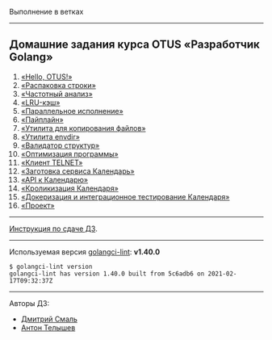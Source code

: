 
Выполнение в ветках
____________________


## Домашние задания курса OTUS «Разработчик Golang»
1) [«Hello, OTUS!»](./hw01_hello_otus)
2) [«Распаковка строки»](./hw02_unpack_string)
3) [«Частотный анализ»](./hw03_frequency_analysis)
4) [«LRU-кэш»](./hw04_lru_cache)
5) [«Параллельное исполнение»](./hw05_parallel_execution)
6) [«Пайплайн»](./hw06_pipeline_execution)
7) [«Утилита для копирования файлов»](./hw07_file_copying)
8) [«Утилита envdir»](./hw08_envdir_tool)
9) [«Валидатор структур»](./hw09_struct_validator)
10) [«Оптимизация программы»](./hw10_program_optimization)
11) [«Клиент TELNET»](./hw11_telnet_client)
12) [«Заготовка сервиса Календарь»](./hw12_13_14_15_calendar/docs/12_README.md)
13) [«API к Календарю»](./hw12_13_14_15_calendar/docs/13_README.md)
14) [«Кроликизация Календаря»](./hw12_13_14_15_calendar/docs/14_README.md)
15) [«Докеризация и интеграционное тестирование Календаря»](./hw12_13_14_15_calendar/docs/15_README.md)
16) [«Проект»](https://github.com/OtusGolang/final_project)

---
[Инструкция по сдаче ДЗ](https://github.com/OtusGolang/home_work/wiki#%D0%A1%D1%82%D1%83%D0%B4%D0%B5%D0%BD%D1%82%D0%B0%D0%BC).

---
Используемая версия [golangci-lint](https://golangci-lint.run/usage/install/#other-ci): <b>v1.40.0</b>
```
$ golangci-lint version
golangci-lint has version 1.40.0 built from 5c6adb6 on 2021-02-17T09:32:37Z
```

---
Авторы ДЗ:
- [Дмитрий Смаль](https://github.com/mialinx)
- [Антон Телышев](https://github.com/Antonboom)
